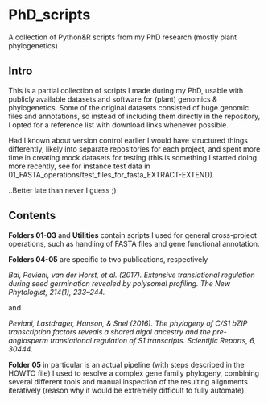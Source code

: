 # PhD_scripts
A collection of Python&R scripts from my PhD research (mostly plant phylogenetics)

## Intro

This is a partial collection of scripts I made during my PhD,
usable with publicly available datasets and software for (plant) genomics & phylogenetics.
Some of the original datasets consisted of huge genomic files and annotations,
so instead of including them directly in the repository, 
I opted for a reference list with download links whenever possible.

Had I known about version control earlier I would have structured things differently,
likely into separate repositories for each project, 
and spent more time in creating mock datasets for testing
(this is something I started doing more recently, see for instance test data in
01_FASTA_operations/test_files_for_fasta_EXTRACT-EXTEND).

..Better late than never I guess ;)

## Contents

**Folders 01-03** and **Utilities** contain scripts I used for general cross-project operations,
such as handling of FASTA files and gene functional annotation.

**Folders 04-05** are specific to two publications, respectively

  *Bai, Peviani, van der Horst, et al. (2017). 
  Extensive translational regulation during seed germination revealed by polysomal profiling. 
  The New Phytologist, 214(1), 233–244.*

and

  *Peviani, Lastdrager, Hanson, & Snel (2016). 
  The phylogeny of C/S1 bZIP transcription factors reveals a shared algal ancestry 
  and the pre-angiosperm translational regulation of S1 transcripts. 
  Scientific Reports, 6, 30444.*

**Folder 05** in particular is an actual pipeline (with steps described in the HOWTO file)
I used to resolve a complex gene family phylogeny, combining several different tools 
and manual inspection of the resulting alignments iteratively
(reason why it would be extremely difficult to fully automate).
